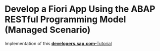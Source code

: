 # Develop a Fiori App Using the ABAP RESTful Programming Model (Managed Scenario)

Implementation of this [**developers.sap.com**-Tutorial](https://developers.sap.com/group.abap-env-restful-managed.html?url_id=text-us-recommendation)

